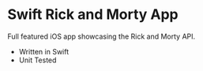 # Swift Rick and Morty App

Full featured iOS app showcasing the Rick and Morty API.

- Written in Swift
- Unit Tested

